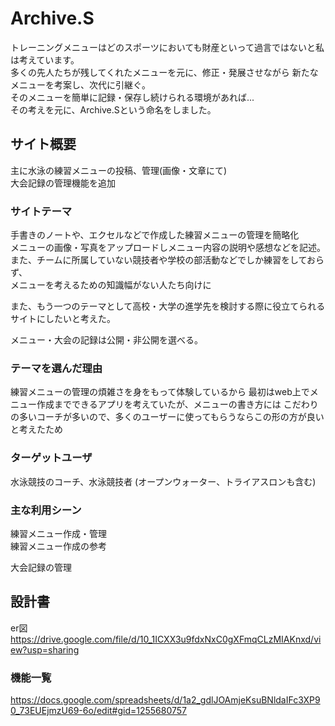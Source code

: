# Archive.S
  
トレーニングメニューはどのスポーツにおいても財産といって過言ではないと私は考えています。  
多くの先人たちが残してくれたメニューを元に、修正・発展させながら
新たなメニューを考案し、次代に引継ぐ。  
そのメニューを簡単に記録・保存し続けられる環境があれば...  
その考えを元に、Archive.Sという命名をしました。  

## サイト概要
主に水泳の練習メニューの投稿、管理(画像・文章にて)  
大会記録の管理機能を追加

### サイトテーマ
手書きのノートや、エクセルなどで作成した練習メニューの管理を簡略化  
メニューの画像・写真をアップロードしメニュー内容の説明や感想などを記述。  
また、チームに所属していない競技者や学校の部活動などでしか練習をしておらず、  
メニューを考えるための知識幅がない人たち向けに  

また、もう一つのテーマとして高校・大学の進学先を検討する際に役立てられるサイトにしたいと考えた。  

メニュー・大会の記録は公開・非公開を選べる。  

### テーマを選んだ理由
練習メニューの管理の煩雑さを身をもって体験しているから
最初はweb上でメニュー作成までできるアプリを考えていたが、メニューの書き方には
こだわりの多いコーチが多いので、多くのユーザーに使ってもらうならこの形の方が良いと考えたため

### ターゲットユーザ
水泳競技のコーチ、水泳競技者
(オープンウォーター、トライアスロンも含む)


### 主な利用シーン
練習メニュー作成・管理  
練習メニュー作成の参考    

大会記録の管理

## 設計書
er図  
https://drive.google.com/file/d/10_1ICXX3u9fdxNxC0gXFmqCLzMIAKnxd/view?usp=sharing

### 機能一覧
https://docs.google.com/spreadsheets/d/1a2_gdlJOAmjeKsuBNldaIFc3XP90_73EUEjmzU69-6o/edit#gid=1255680757


